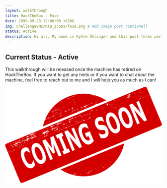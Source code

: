 ```yaml
---
layout: walkthrough
title: HackTheBox - Fuse
date: 2099-09-20 12:00:00 +0200
img: ChallengeVMs/HTB_Icons/fuse.png # Add image post (optional)
status: Active
description: Hi all, My name is Kyhle Öhlinger and this post forms part of my challenge VM writeups. If you enjoy any of the posts, feel free to reach out and let me know :) 
---
```


## Current Status - Active

This walkthrough will be released once the machine has retired on HackTheBox. If you want to get any hints or if you want to chat about the machine, feel free to reach out to me and I will help you as much as I can!

<img src="/assets/img/comingsoon.png" alt="Coming Soon">